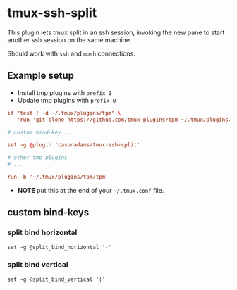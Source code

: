# tmux-ssh-split

This plugin lets tmux split in an ssh session, invoking the new pane to start
another ssh session on the same machine.

Should work with `ssh` and `mosh` connections.

## Example setup

- Install tmp plugins with `prefix I`
- Update tmp plugins with `prefix U`

```conf
if "test ! -d ~/.tmux/plugins/tpm" \
   "run 'git clone https://github.com/tmux-plugins/tpm ~/.tmux/plugins/tpm && ~/.tmux/plugins/tpm/bin/install_plugins'"

# custom bind-key ...

set -g @plugin 'casonadams/tmux-ssh-split'

# other tmp plugins
# ...

run -b '~/.tmux/plugins/tpm/tpm'
```

- **NOTE** put this at the end of your `~/.tmux.conf` file.

## custom bind-keys

### split bind horizontal

`set -g @split_bind_horizontal '-'`

### split bind vertical

`set -g @split_bind_vertical '|'`
